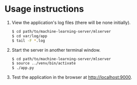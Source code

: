 # Usage instructions

1. View the application's log files (there will be none initially).

    ```bash
    $ cd path/to/machine-learning-server/mlserver
    $ cd var/log/app
    $ tail -F *.log
    ```

2. Start the server in another terminal window.

    ```bash
    $ cd path/to/machine-learning-server/mlserver
    $ source ../venv/bin/activate
    $ ./app.py
    ```

3. Test the application in the browser at [http://localhost:9000]().
